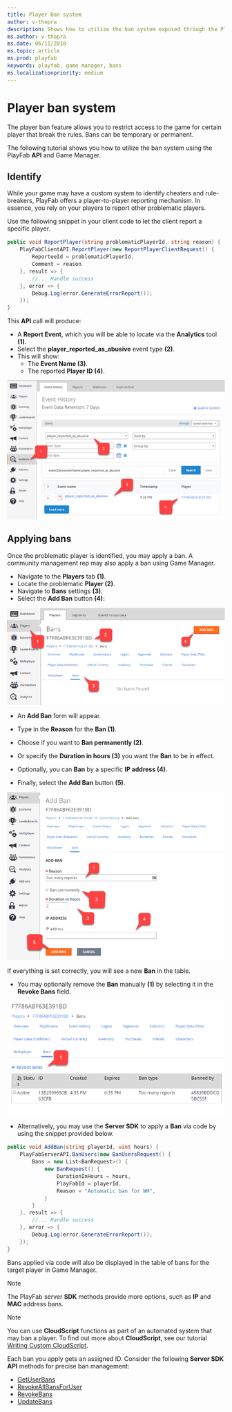 ```yaml
---
title: Player Ban system
author: v-thopra
description: Shows how to utilize the ban system exposed through the PlayFab API and Game Manager.
ms.author: v-thopra
ms.date: 06/11/2018
ms.topic: article
ms.prod: playfab
keywords: playfab, game manager, bans
ms.localizationpriority: medium
---
```


# Player ban system

The player ban feature allows you to restrict access to the game for certain player that break the rules. Bans can be temporary or permanent.

The following tutorial shows you how to utilize the ban system using the PlayFab **API** and Game Manager.

## Identify

While your game may have a custom system to identify cheaters and rule-breakers, PlayFab offers a player-to-player reporting mechanism. In essence, you rely on your players to report other problematic players.

Use the following snippet in your client code to let the client report a specific player.

```csharp
public void ReportPlayer(string problematicPlayerId, string reason) {
    PlayFabClientAPI.ReportPlayer(new ReportPlayerClientRequest() {
        ReporteeId = problematicPlayerId,
        Comment = reason
    }, result => {
        //... Handle success
    }, error => {
        Debug.Log(error.GenerateErrorReport());
    });
}
```

This **API** call will produce:

- A **Report Event**, which you will be able to locate via the **Analytics** tool **(1)**. 
- Select the **player_reported_as_abusive** event type **(2)**. 
- This will show:
  - The **Event Name (3)**.
  - The reported **Player ID (4)**.

![Game Manager - Analytics - Event History](media/tutorials/game-manager-event-history-player-reported-as-abusive.png)  

## Applying bans

Once the problematic player is identified, you may apply a ban. A community management rep may also apply a ban using Game Manager.

- Navigate to the **Players** tab **(1)**.
- Locate the problematic **Player (2)**.
- Navigate to **Bans** settings **(3)**.
- Select the **Add Ban** button **(4)**:

![Game Manager - Players - Bans](media/tutorials/game-manager-players-bans.png)  

- An **Add Ban** form will appear. 
- Type in the **Reason** for the **Ban (1)**.

- Choose if you want to **Ban permanently (2)**.
- Or specify the **Duration in hours (3)** you want the **Ban** to be in effect.
- Optionally, you can **Ban** by a specific **IP address (4)**.
- Finally, select the **Add Ban** button **(5)**.

![Game Manager - Players - Add Ban](media/tutorials/game-manager-players-add-ban.png)  

If everything is set correctly, you will see a new **Ban** in the table.

- You may optionally remove the **Ban** manually **(1)** by selecting it in the **Revoke Bans** field.

![Game Manager - Players - Bans - Revoke Ban](media/tutorials/game-manager-players-bans-revoke-ban.png)  

- Alternatively, you may use the **Server SDK** to apply a **Ban** via code by using the snippet provided below.

```csharp
public void AddBan(string playerId, uint hours) {
    PlayFabServerAPI.BanUsers(new BanUsersRequest() {
        Bans = new List<BanRequest>() {
            new BanRequest() {
                DurationInHours = hours,
                PlayFabId = playerId,
                Reason = "Automatic ban for WH",
            }
        }
    }, result => {
        //... Handle success
    }, error => {
        Debug.Log(error.GenerateErrorReport());
    });
}
```

Bans applied via code will also be displayed in the table of bans for the target player in Game Manager.

> [!NOTE]
> The PlayFab server **SDK** methods provide more options, such as **IP** and **MAC** address bans.

> [!NOTE]
> You can use **CloudScript** functions as part of an automated system that may ban a player. To find out more about **CloudScript**, see our tutorial [Writing Custom CloudScript](../../automation/cloudscript/writing-custom-cloudscript.md).

Each ban you apply gets an assigned ID. Consider the following **Server SDK API** methods for precise ban management:

- [GetUserBans](xref:titleid.playfabapi.com.server.accountmanagement.getuserbans)
- [RevokeAllBansForUser](xref:titleid.playfabapi.com.server.accountmanagement.revokeallbansforuser)
- [RevokeBans](xref:titleid.playfabapi.com.server.accountmanagement.revokebans)
- [UpdateBans](xref:titleid.playfabapi.com.server.accountmanagement.updatebans)
